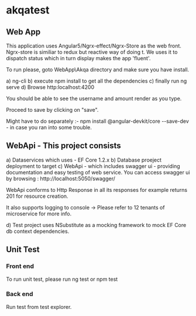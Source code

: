 # akqatest

## Web App ## 

This application uses Angular5/Ngrx-effect/Ngrx-Store as the web front. Ngrx-store is similiar to redux but reactive way of doing t. We uses it to dispatch status which in turn display makes the app 'fluent'. 

To run please, goto WebApp\Akqa directory and make sure you have install.

a) ng-cli 
b) execute npm install to get all the dependencies
c) finally run ng serve 
d) Browse  http:localhost:4200

You should be able to see the username and amount render as you type. 

Proceed to save by clicking on "save". 

Might have to do separately :- npm install @angular-devkit/core --save-dev - in case you ran into some trouble. 



## WebApi - This project consists ##

a) Dataservices which uses - EF Core 1.2.x 
b) Database proeject deployment to target 
c) WebApi - which includes swagger ui - providing documentation and easy testing of web service. You can access swagger ui by browsing : http://localhost:5050/swagger/

WebApi conforms to Http Response in all its responses for example returns 201 for resource creation. 

It also supports logging to console -> Please refer to 12 tenants of microservice for more info. 

d) Test project uses NSubstitute as a mocking framework to mock EF Core db context dependencies. 

## Unit Test ##
### Front end ### 
To run unit test, please run ng test or npm test 

### Back end ###
Run test from test explorer. 





